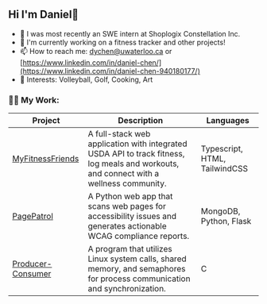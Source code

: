 ## Hi I'm Daniel👋

- 💼 I was most recently an SWE intern at Shoplogix Constellation Inc.
- 🔭 I'm currently working on a fitness tracker and other projects!
- 📫 How to reach me: dychen@uwaterloo.ca or [https://www.linkedin.com/in/daniel-chen/](https://www.linkedin.com/in/daniel-chen-940180177/)
- 💬 Interests: Volleyball, Golf, Cooking, Art

<h3 align="left">👨‍💻 My Work:</h3>

| Project | Description |Languages|
| ----------- | ----------- | ----------- |
| [MyFitnessFriends](https://github.com/dym-chen/fitness-friends) |A full-stack web application with integrated USDA API to track fitness, log meals and workouts, and connect with a wellness community.| Typescript, HTML, TailwindCSS |
| [PagePatrol](https://github.com/dym-chen/PagePatrol) |A Python web app that scans web pages for accessibility issues and generates actionable WCAG compliance reports.| MongoDB, Python, Flask |
| [Producer-Consumer](https://github.com/dym-chen/Producer-Consumer) | A program that utilizes Linux system calls, shared memory, and semaphores for process communication and synchronization.| C |
